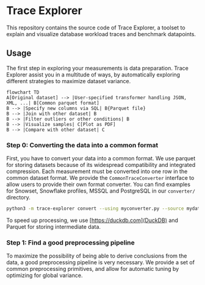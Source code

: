 # Trace Explorer

This repository contains the source code of Trace Explorer, a toolset to explain and visualize database workload traces and benchmark datapoints.

## Usage

The first step in exploring your measurements is data preparation. Trace Explorer assist you in a multitude of ways, by automatically exploring different strategies to maximize dataset variance.

```mermaid
flowchart TD
A[Original dataset] --> |User-specified transformer handling JSON, XML, ...| B[Common parquet format]
B --> |Specify new columns via SQL| B{Parquet file}
B --> |Join with other dataset| B
B --> |Filter outliers or other conditions| B
B --> |Visualize samples| C[Plot as PDF]
B --> |Compare with other dataset| C
```

### Step 0: Converting the data into a common format

First, you have to convert your data into a common format. We use parquet for storing datasets because of its widespread compatibility and integrated compression. Each measurement must be converted into one row in the common dataset format. We provide the `CommonTraceConverter` interface to allow users to provide their own format converter. You can find examples for Snowset, Snowflake profiles, MSSQL and PostgreSQL in our `converter/` directory.

```bash
python3 -m trace-explorer convert --using myconverter.py --source mydataset/ --output mydatasetcommon.parquet
```

To speed up processing, we use [https://duckdb.com](DuckDB) and Parquet for storing intermediate data.

### Step 1: Find a good preprocessing pipeline

To maximize the possibility of being able to derive conclusions from the data, a good preprocessing pipeline is very necessary. We provide a set of common preprocessing primitives, and allow for automatic tuning by optimizing for global variance.
